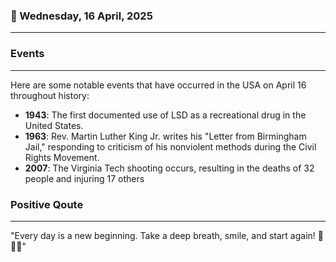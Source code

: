 ### 📅 Wednesday, 16 April, 2025
------
### Events
------
Here are some notable events that have occurred in the USA on April 16 throughout history:

- **1943**: The first documented use of LSD as a recreational drug in the United States.
- **1963**: Rev. Martin Luther King Jr. writes his "Letter from Birmingham Jail," responding to criticism of his nonviolent methods during the Civil Rights Movement.
- **2007**: The Virginia Tech shooting occurs, resulting in the deaths of 32 people and injuring 17 others
### Positive Qoute
------
"Every day is a new beginning. Take a deep breath, smile, and start again! 🌅✨😊"
